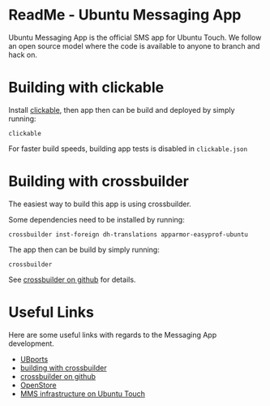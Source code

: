 ReadMe - Ubuntu Messaging App
=============================
Ubuntu Messaging App is the official SMS app for Ubuntu Touch. We follow an open
source model where the code is available to anyone to branch and hack on.

Building with clickable
=======================
Install [clickable](http://clickable.bhdouglass.com/en/latest/), then app then can be build and deployed by simply running:

```
clickable
```

For faster build speeds, building app tests is disabled in ```clickable.json``` 

Building with crossbuilder
==========================
The easiest way to build this app is using crossbuilder.

Some dependencies need to be installed by running:

```
crossbuilder inst-foreign dh-translations apparmor-easyprof-ubuntu
```

The app then can be build by simply running:

```
crossbuilder
```

See [crossbuilder on github](https://github.com/ubports/crossbuilder) for details.

Useful Links
============
Here are some useful links with regards to the Messaging App development.

* [UBports](https://ubports.com/)
* [building with crossbuilder](https://docs.ubports.com/en/latest/systemdev/testing-locally.html#cross-building-with-crossbuilder)
* [crossbuilder on github](https://github.com/ubports/crossbuilder)
* [OpenStore](https://open-store.io/)
* [MMS infrastructure on Ubuntu Touch](https://wiki.ubuntu.com/Touch/Specs/MMSInfrastructure)
